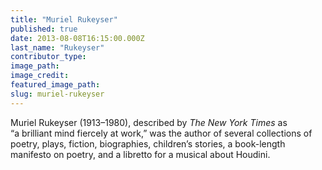 ```yaml
---
title: "Muriel Rukeyser"
published: true
date: 2013-08-08T16:15:00.000Z
last_name: "Rukeyser"
contributor_type:
image_path:
image_credit:
featured_image_path:
slug: muriel-rukeyser
---
```


Muriel Rukeyser (1913–1980), described by _The New York Times_ as “a brilliant mind fiercely at work,” was the author of several collections of poetry, plays, fiction, biographies, children’s stories, a book-length manifesto on poetry, and a libretto for a musical about Houdini.

